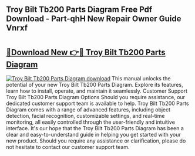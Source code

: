 ## Troy Bilt Tb200 Parts Diagram Free Pdf Download - Part-qhH New Repair Owner Guide Vnrxf

# <h2><a href="http://dfmweo6.blite.top/?on=Troy+Bilt+Tb200+Parts+Diagram">🔗Download New 👉🔴 Troy Bilt Tb200 Parts Diagram</a></h2>

[![Troy Bilt Tb200 Parts Diagram download](https://i.imgur.com/lujVjoI.png)](http://dfmweo6.blite.top/?on=Troy+Bilt+Tb200+Parts+Diagram)
This manual unlocks the potential of your new Troy Bilt Tb200 Parts Diagram. Explore its features, learn how to install, operate, and maintain it seamlessly. Customer Support Troy Bilt Tb200 Parts Diagram Options Should you require assistance, our dedicated customer support team is available to help. Troy Bilt Tb200 Parts Diagram comes with a range of advanced features, including object detection, facial recognition, customizable settings, and real-time monitoring, all easily controlled through the user-friendly and intuitive interface. It's our hope that the Troy Bilt Tb200 Parts Diagram has been a clear and easy-to-understand guide in helping you get started with your new product. Should you require any assistance or clarification, please do not hesitate to contact our customer support team.
